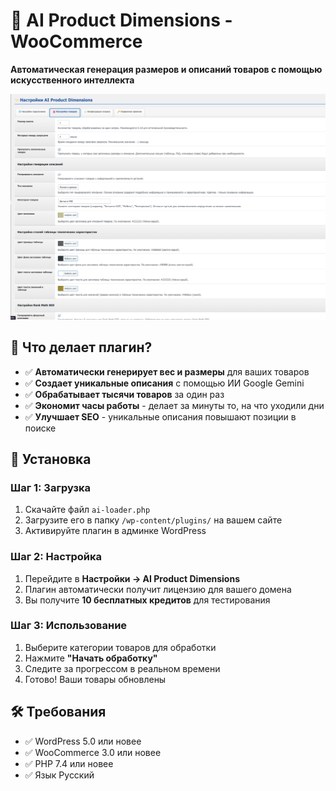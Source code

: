 # 🤖 AI Product Dimensions - WooCommerce

**Автоматическая генерация размеров и описаний товаров с помощью искусственного интеллекта**

![WooX Logo](main.png)

## 🎯 Что делает плагин?

- ✅ **Автоматически генерирует вес и размеры** для ваших товаров
- ✅ **Создает уникальные описания** с помощью ИИ Google Gemini
- ✅ **Обрабатывает тысячи товаров** за один раз
- ✅ **Экономит часы работы** - делает за минуты то, на что уходили дни
- ✅ **Улучшает SEO** - уникальные описания повышают позиции в поиске

## 🚀 Установка

### Шаг 1: Загрузка
1. Скачайте файл `ai-loader.php`
2. Загрузите его в папку `/wp-content/plugins/` на вашем сайте
3. Активируйте плагин в админке WordPress

### Шаг 2: Настройка
1. Перейдите в **Настройки → AI Product Dimensions**
2. Плагин автоматически получит лицензию для вашего домена
3. Вы получите **10 бесплатных кредитов** для тестирования

### Шаг 3: Использование
1. Выберите категории товаров для обработки
2. Нажмите **"Начать обработку"**
3. Следите за прогрессом в реальном времени
4. Готово! Ваши товары обновлены

## 🛠️ Требования

- ✅ WordPress 5.0 или новее
- ✅ WooCommerce 3.0 или новее
- ✅ PHP 7.4 или новее
- ✅ Язык Русский
